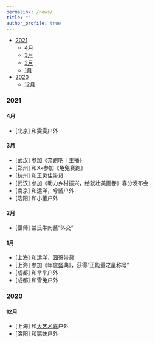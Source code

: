 ```yaml
---
permalink: /news/
title: ""
author_profile: true
---
```


- [ 2021](#head1)
	- [ 4月](#head2)
	- [ 3月](#head3)
	- [ 2月](#head4)
	- [ 1月](#head5)
- [ 2020](#head6)
	- [ 12月](#head7)
### <span id="head1"> 2021</span>

#### <span id="head2"> 4月</span>
	
* [北京] 和雯雯户外

#### <span id="head3"> 3月</span>

* [武汉] 参加《奔跑吧！主播》
* [郑州] 和Xx参加《龟兔赛跑》
* [杭州] 和王灵佳带货
* [武汉] 参加《助力乡村振兴，绘就壮美画卷》春分发布会
* [南京] 和远洋，兮酱户外
* [洛阳] 和小董户外

#### <span id="head4"> 2月</span>

* [偃师] 兰氏牛肉酱“外交”

#### <span id="head5"> 1月</span>

* [上海] 和远洋，囧哥带货
* [上海] 参加《年度盛典》，获得“正能量之星称号”
* [成都] 和芈芈户外
* [成都] 和雪兔户外

### <span id="head6"> 2020</span>

#### <span id="head7"> 12月</span>

* [上海] 和[大艺术嘉](https://www.douyu.com/3917746)户外
* [洛阳] 和鹅妹户外
